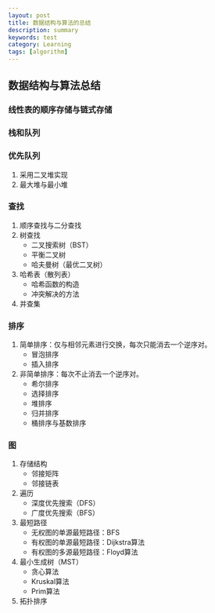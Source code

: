 ```yaml
---
layout: post
title: 数据结构与算法的总结
description: summary
keywords: test
category: Learning
tags: [algorithm]
---
```


## 数据结构与算法总结

### 线性表的顺序存储与链式存储

### 栈和队列

### 优先队列
1. 采用二叉堆实现
2. 最大堆与最小堆

### 查找
1. 顺序查找与二分查找
2. 树查找
    * 二叉搜索树（BST）
    * 平衡二叉树
    * 哈夫曼树（最优二叉树）
3. 哈希表（散列表）
    * 哈希函数的构造
    * 冲突解决的方法
3. 并查集

### 排序
1. 简单排序：仅与相邻元素进行交换，每次只能消去一个逆序对。
    * 冒泡排序
    * 插入排序
2. 非简单排序：每次不止消去一个逆序对。
    * 希尔排序
    * 选择排序
    * 堆排序
    * 归并排序
    * 桶排序与基数排序

### 图
1. 存储结构
    * 邻接矩阵
    * 邻接链表
2. 遍历
    * 深度优先搜索（DFS）
    * 广度优先搜索（BFS）
3. 最短路径
    * 无权图的单源最短路径：BFS
    * 有权图的单源最短路径：Dijkstra算法
    * 有权图的多源最短路径：Floyd算法
4. 最小生成树（MST）
    * 贪心算法
    * Kruskal算法
    * Prim算法
5. 拓扑排序

